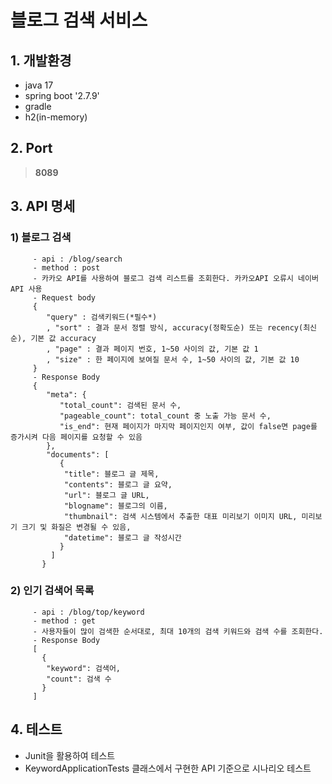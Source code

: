 # 블로그 검색 서비스

## 1. 개발환경
  - java 17
  - spring boot '2.7.9'
  - gradle
  - h2(in-memory)

## 2. Port
  > **8089**
  
## 3. API 명세
### 1) 블로그 검색
```
     - api : /blog/search
     - method : post
     - 카카오 API를 사용하여 블로그 검색 리스트를 조회한다. 카카오API 오류시 네이버 API 사용
     - Request body 
     {
        "query" : 검색키워드(*필수*)
        , "sort" : 결과 문서 정렬 방식, accuracy(정확도순) 또는 recency(최신순), 기본 값 accuracy
        , "page" : 결과 페이지 번호, 1~50 사이의 값, 기본 값 1
        , "size" : 한 페이지에 보여질 문서 수, 1~50 사이의 값, 기본 값 10
     }
     - Response Body
     {
        "meta": {
           "total_count": 검색된 문서 수,
           "pageable_count": total_count 중 노출 가능 문서 수,
           "is_end": 현재 페이지가 마지막 페이지인지 여부, 값이 false면 page를 증가시켜 다음 페이지를 요청할 수 있음
        },
        "documents": [
           {
            "title": 블로그 글 제목,
            "contents": 블로그 글 요약,
            "url": 블로그 글 URL,
            "blogname": 블로그의 이름,
            "thumbnail": 검색 시스템에서 추출한 대표 미리보기 이미지 URL, 미리보기 크기 및 화질은 변경될 수 있음,
            "datetime": 블로그 글 작성시간
           }
         ]
       }
```

### 2) 인기 검색어 목록
```
     - api : /blog/top/keyword
     - method : get
     - 사용자들이 많이 검색한 순서대로, 최대 10개의 검색 키워드와 검색 수를 조회한다.
     - Response Body
     [
       {
        "keyword": 검색어,
        "count": 검색 수
       }
     ]
```

## 4. 테스트
  - Junit을 활용하여 테스트
  - KeywordApplicationTests 클래스에서 구현한 API 기준으로 시나리오 테스트


